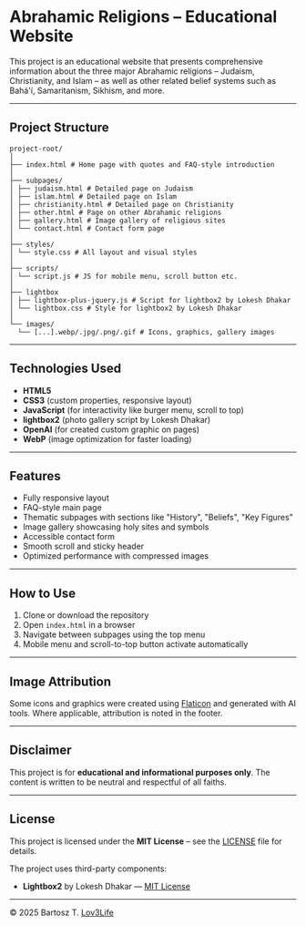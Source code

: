 # Abrahamic Religions – Educational Website

This project is an educational website that presents comprehensive information about the three major Abrahamic religions – Judaism, Christianity, and Islam – as well as other related belief systems such as Bahá'í, Samaritanism, Sikhism, and more.

---

## Project Structure

```
project-root/
│
├── index.html # Home page with quotes and FAQ-style introduction
│
├── subpages/
│ ├── judaism.html # Detailed page on Judaism
│ ├── islam.html # Detailed page on Islam
│ ├── christianity.html # Detailed page on Christianity
│ ├── other.html # Page on other Abrahamic religions
│ ├── gallery.html # Image gallery of religious sites
│ └── contact.html # Contact form page
│
├── styles/
│ └── style.css # All layout and visual styles
│
├── scripts/
│ └── script.js # JS for mobile menu, scroll button etc.
│
├── lightbox
│ ├── lightbox-plus-jquery.js # Script for lightbox2 by Lokesh Dhakar
│ └── lightbox.css # Style for lightbox2 by Lokesh Dhakar
│
└── images/
  └── [...].webp/.jpg/.png/.gif # Icons, graphics, gallery images
```

---

## Technologies Used

- **HTML5**
- **CSS3** (custom properties, responsive layout)
- **JavaScript** (for interactivity like burger menu, scroll to top)
- **lightbox2** (photo gallery script by Lokesh Dhakar)
- **OpenAI** (for created custom graphic on pages)
- **WebP** (image optimization for faster loading)

---

## Features

- Fully responsive layout
- FAQ-style main page
- Thematic subpages with sections like "History", "Beliefs", "Key Figures"
- Image gallery showcasing holy sites and symbols
- Accessible contact form
- Smooth scroll and sticky header
- Optimized performance with compressed images

---

## How to Use

1. Clone or download the repository
2. Open `index.html` in a browser
3. Navigate between subpages using the top menu
4. Mobile menu and scroll-to-top button activate automatically

---

## Image Attribution

Some icons and graphics were created using [Flaticon](https://www.flaticon.com/) and generated with AI tools. Where applicable, attribution is noted in the footer.

---

## Disclaimer

This project is for **educational and informational purposes only**. The content is written to be neutral and respectful of all faiths.

---

## License

This project is licensed under the **MIT License** – see the [LICENSE](LICENSE) file for details.

The project uses third-party components:

- **Lightbox2** by Lokesh Dhakar — [MIT License](lightbox/LICENSE)

---

© 2025 Bartosz T. [Lov3Life](https://github.com/Lov3Life)
